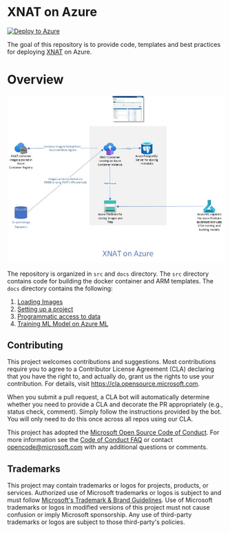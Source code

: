 # XNAT on Azure
[![Deploy to Azure](https://aka.ms/deploytoazurebutton)](https://portal.azure.com/#create/Microsoft.Template/uri/https%3A%2F%2Fraw.githubusercontent.com%2Fmicrosoft%2FXNAT-on-Azure%2Fmain%2Fsrc%2Farm%2Fxnat.ui.json)

The goal of this repository is to provide code, templates and best practices for deploying [XNAT](https://xnat.org/about/) on Azure. 


# Overview
![xnat overview](./images/XNAT%20Diagrams.jpg)


The repository is organized in `src` and `docs` directory. The `src` directory contains code for building the docker container and ARM templates. The `docs` directory contains the following:

1. [Loading Images](./docs/1_Loading_Images/README.md)
2. [Setting up a project](./docs/2_Setting_up_project/README.md)
3. [Programmatic access to data](./docs/3_Programmatic_Access/README.md)
4. [Training ML Model on Azure ML](./docs/4_Training_Model_On_Azure_ML/README.md)

## Contributing

This project welcomes contributions and suggestions.  Most contributions require you to agree to a
Contributor License Agreement (CLA) declaring that you have the right to, and actually do, grant us
the rights to use your contribution. For details, visit https://cla.opensource.microsoft.com.

When you submit a pull request, a CLA bot will automatically determine whether you need to provide
a CLA and decorate the PR appropriately (e.g., status check, comment). Simply follow the instructions
provided by the bot. You will only need to do this once across all repos using our CLA.

This project has adopted the [Microsoft Open Source Code of Conduct](https://opensource.microsoft.com/codeofconduct/).
For more information see the [Code of Conduct FAQ](https://opensource.microsoft.com/codeofconduct/faq/) or
contact [opencode@microsoft.com](mailto:opencode@microsoft.com) with any additional questions or comments.

## Trademarks

This project may contain trademarks or logos for projects, products, or services. Authorized use of Microsoft 
trademarks or logos is subject to and must follow 
[Microsoft's Trademark & Brand Guidelines](https://www.microsoft.com/en-us/legal/intellectualproperty/trademarks/usage/general).
Use of Microsoft trademarks or logos in modified versions of this project must not cause confusion or imply Microsoft sponsorship.
Any use of third-party trademarks or logos are subject to those third-party's policies.
